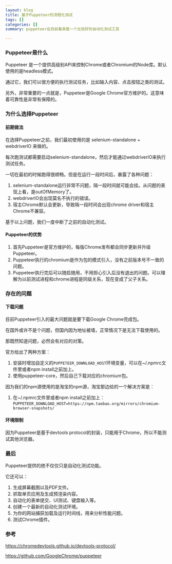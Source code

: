 ```yaml
---
layout: blog
title: 基于Puppeteer的流程化测试
tags: []
categories: []
summary: puppeteer在目前看来是一个比较好的自动化测试工具

---
```


### Puppeteer是什么

Puppeteer 是一个提供高级别API来控制Chrome或者Chromium的Node库。默认使用的是headless模式。

通过它，我们可以很方便的执行测试任务，比如输入内容、点击按钮之类的测试。

另外，非常重要的一点就是，Puppeteer是Google Chrome官方维护的。这意味着可靠性是非常有保障的。

### 为什么选择Puppeteer

#### 前期做法

在选择Puppeteer之前，我们最初使用的是 selenium-standalone + webdriverIO 来做的。

每次跑测试都需要启动selenium-standalone，然后才能通过webdriverIO来执行测试任务。

一切在最初的时候跑得很顺畅。但是在运行一段时间后，暴露了各种问题：

1. selenium-standalone运行非常不问题，隔一段时间就可能会挂。从问题的表现上看，是outOfMemory了。
2. webdriverIO会出现莫名不执行的错误。
3. 宿主Chrome默认会更新，导致隔一段时间会出现chrome driver和宿主Chrome不兼容。

基于以上问题，我们一度中断了之前的自动化测试。

#### Puppeteer的优势

1. 首先Puppeteer是官方维护的，每版Chrome发布都会同步更新并升级Puppeteer。
2. Puppeteer执行的chromium是作为包的模式引入，没有之前版本号不一致的问题。
3. Puppeteer执行完后可以随启随用，不用担心引入后没有退出的问题。可以理解为以前测试进程和chrome进程是同级关系，现在变成了父子关系。

### 存在的问题

#### 下载问题

目前Puppeteer引入的最大问题就是要下载Google Chrome完成包。

在国外或许不是个问题，但国内因为地址被墙，正常情况下是无法下载使用的。

那既然知道问题，必然会有对应的对策。

官方给出了两种方案：

1. 安装时增加自定义的`PUPPETEER_DOWNLOAD_HOST`环境变量，可以在~/.npmrc文件里或者npm install之前加上。
2. 使用puppeteer-core，然后自己下载对应的chromium包。

因为我们的npm源使用的是淘宝的npm源，淘宝那边给的一个解决方案是：

1. 在~/.npmrc文件里或者npm install之前加上：`PUPPETEER_DOWNLOAD_HOST=https://npm.taobao.org/mirrors/chromium-browser-snapshots/`

#### 环境限制

因为Puppeteer是基于devtools protocol的封装，只能用于Chrome，所以不能测试其他浏览器。

### 最后

Puppeteer提供的绝不仅仅只是自动化测试功能。

它还可以：

1. 生成屏幕截图以及PDF文件。
2. 抓取单页应用及生成预渲染内容。
3. 自动化的表单提交、UI测试、键盘输入等。
4. 创建一个最新的自动化测试环境。
5. 为你的网站捕获加载及运行时间线，用来分析性能问题。
6. 测试Chrome插件。

### 参考

<https://chromedevtools.github.io/devtools-protocol/>

<https://github.com/GoogleChrome/puppeteer>